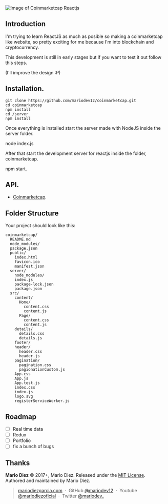 ![Image of Coinmarketcap Reactjs](https://i.imgur.com/isl3wwa.png)

Introduction
------------

I'm trying to learn ReactJS as much as posible so making a coinmarketcap like website, so pretty exciting for me because I'm into blockchain and cryptocurrency.

This development is still in early stages but if you want to test it out follow this steps.

(I'll improve the design :P)

Installation.
-------------

```
git clone https://github.com/mariodev12/coinmarketcap.git 
cd coinmarketcap 
npm install 
cd /server 
npm install
```

Once everything is installed start the server made with NodeJS inside the server folder.

node index.js

After that start the development server for reactjs inside the folder, coinmarketcap.

npm start.

API.
----------

- [Coinmarketcap](https://coinmarketcap.com/api/).

Folder Structure
----------------

Your project should look like this:

```
coinmarketcap/
  README.md
  node_modules/
  package.json
  public/
    index.html
    favicon.ico
    manifest.json
  server/
    node_modules/
    index.js
    package-lock.json
    package.json
  src/
    content/
      Home/
        content.css
        content.js
      Page/
        content.css
        content.js
    details/
      details.css
      details.js
    footer/
    header/
      header.css
      header.js
    pagination/
      pagination.css
      pagionationCustom.js
    App.css
    App.js
    App.test.js
    index.css
    index.js
    logo.svg
    registerServiceWorker.js
```

Roadmap
-------

- [ ] Real time data
- [ ] Redux
- [ ] Portfolio
- [ ] fix a bunch of bugs

Thanks
------

**Mario Diez** © 2017+, Mario Diez. Released under the [MIT License].<br>
Authored and maintained by Mario Diez.

> [mariodiezgarcia.com](http://www.mariodiezgarcia.com) &nbsp;&middot;&nbsp;
> GitHub [@mariodev12](https://github.com/mariodev12) &nbsp;&middot;&nbsp;
> Youtube [@mariodiezoficial](https://www.youtube.com/channel/UCisGMoxaVxJMcbio2FBHORg) &nbsp;&middot;&nbsp;
> Twitter [@mariodev_](https://twitter.com/mariodev_)

[MIT License]: http://mit-license.org/